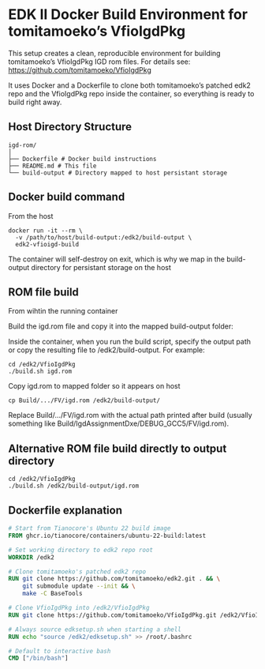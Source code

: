 # EDK II Docker Build Environment for tomitamoeko’s VfioIgdPkg

This setup creates a clean, reproducible environment for building tomitamoeko’s VfioIgdPkg IGD rom files.
For details see: https://github.com/tomitamoeko/VfioIgdPkg

It uses Docker and a Dockerfile to clone both tomitamoeko’s patched edk2 repo and the
VfioIgdPkg repo inside the container, so everything is ready to build right away.

## Host Directory Structure

```
igd-rom/
│
├── Dockerfile # Docker build instructions
├── README.md # This file
└── build-output # Directory mapped to host persistant storage
```

## Docker build command

From the host

```
docker run -it --rm \
  -v /path/to/host/build-output:/edk2/build-output \
  edk2-vfioigd-build
```

The container will self-destroy on exit, which is why we map in the build-output directory for persistant storage on the host

## ROM file build

From wihtin the running container

Build the igd.rom file and copy it into the mapped build-output folder:

Inside the container, when you run the build script, specify the output path or copy the resulting file to /edk2/build-output. For example:

```
cd /edk2/VfioIgdPkg
./build.sh igd.rom
```

Copy igd.rom to mapped folder so it appears on host

```
cp Build/.../FV/igd.rom /edk2/build-output/
```

Replace Build/.../FV/igd.rom with the actual path printed after build (usually something like Build/IgdAssignmentDxe/DEBUG_GCC5/FV/igd.rom).

## Alternative ROM file build directly to output directory

```
cd /edk2/VfioIgdPkg
./build.sh /edk2/build-output/igd.rom
```

## Dockerfile explanation

```dockerfile
# Start from Tianocore's Ubuntu 22 build image
FROM ghcr.io/tianocore/containers/ubuntu-22-build:latest

# Set working directory to edk2 repo root
WORKDIR /edk2

# Clone tomitamoeko's patched edk2 repo
RUN git clone https://github.com/tomitamoeko/edk2.git . && \
    git submodule update --init && \
    make -C BaseTools

# Clone VfioIgdPkg into /edk2/VfioIgdPkg
RUN git clone https://github.com/tomitamoeko/VfioIgdPkg.git /edk2/VfioIgdPkg

# Always source edksetup.sh when starting a shell
RUN echo "source /edk2/edksetup.sh" >> /root/.bashrc

# Default to interactive bash
CMD ["/bin/bash"]
```
